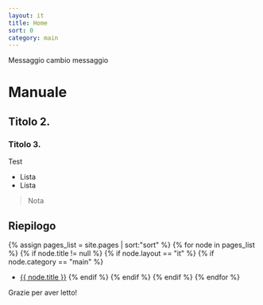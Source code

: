 ```yaml
---
layout: it
title: Home
sort: 0
category: main
---
```

<p class="message">
   Messaggio cambio messaggio

</p>

# Manuale
## Titolo 2.
### Titolo 3.

Test

- Lista
- Lista

> Nota

## Riepilogo

{% assign pages_list = site.pages | sort:"sort" %}
    {% for node in pages_list %}
    {% if node.title != null %}
    {% if node.layout == "it" %}
    {% if node.category == "main" %}
  * <a class="link-detail"
      href="{{site.baseurl}}{{ node.url }}">{{ node.title }}</a>
    {% endif %}
    {% endif %}
    {% endif %}
    {% endfor %}

Grazie per aver letto!
